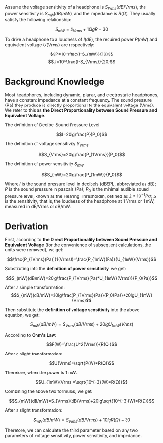 Assume the voltage sensitivity of a headphone is $S_{Vrms}(dB/Vrms)$, the power sensitivity is $S_{mW}(dB/mW)$, and the impedance is $R(Ω)$. They usually satisfy the following relationship:

$$S_{mW}=S_{Vrms}+10lgR-30$$

To drive a headphone to a loudness of $I(dB)$, the required power $P(mW)$ and equivalent voltage $U(Vrms)$ are respectively:

$$P=10^\frac{I-S_{mW}}{10}$$
$$U=10^\frac{I-S_{Vrms}}{20}$$

# Background Knowledge

Most headphones, including dynamic, planar, and electrostatic headphones, have a constant impedance at a constant frequency. The sound pressure (Pa) they produce is directly proportional to the equivalent voltage (Vrms). We refer to this as **the Direct Proportionality between Sound Pressure and Equivalent Voltage**.

The definition of Decibel Sound Pressure Level

$$I=20lg\frac{P}{P_0}$$

The definition of voltage sensitivity $S_{Vrms}$

$$S_{Vrms}=20lg\frac{P_{1Vrms}}{P_0}$$

The definition of power sensitivity $S_{mW}$

$$S_{mW}=20lg\frac{P_{1mW}}{P_0}$$

Where $I$ is the sound pressure level in decibels (dBSPL, abbreviated as dB); $P$ is the sound pressure in pascals (Pa); $P_0$ is the minimal audible sound pressure level, known as the Hearing Thresholdin, defined as $2*10^{-5}Pa$; $S$ is the sensitivity, that is, the loudness of the headphone at 1 Vrms or 1 mW, measured in dB/Vrms or dB/mW.

# Derivation

First, according to **the Direct Proportionality between Sound Pressure and Equivalent Voltage** (for the convenience of subsequent calculations, the units were removed), we get:

$$\frac{P_{1Vrms}(Pa)}{1(Vrms)}=\frac{P_{1mW}(Pa)}{U_{1mW}(Vrms)}$$

Substituting into the **definition of power sensitivity**, we get:

$$S_{mW}(dB/mW)=20lg\frac{P_{1Vrms}(Pa)*U_{1mW}(Vrms)}{P_0(Pa)}$$

After a simple transformation:
$$S_{mW}(dB/mW)=20lg\frac{P_{1Vrms}(Pa)}{P_0(Pa)}+20lgU_{1mW}(Vrms)$$

Then substitute the **definition of voltage sensitivity** into the above equation, we get:

$$S_{mW}(dB/mW)=S_{Vrms}(dB/Vrms)+20lgU_{1mW}(Vrms)$$

According to **Ohm's Law**:

$$P(W)=\frac{U^2(Vrms)}{R(Ω)}$$

After a slight transformation:

$$U(Vrms)=\sqrt{P(W)*R(Ω)}$$

Therefore, when the power is 1 mW:

$$U_{1mW}(Vrms)=\sqrt{10^{-3}(W)*R(Ω)}$$

Combining the above two formulas, we get:

$$S_{mW}(dB/mW)=S_{Vrms}(dB/Vrms)+20lg\sqrt{10^{-3}(W)*R(Ω)}$$

After a slight transformation:

$$S_{mW}(dB/mW)=S_{Vrms}(dB/Vrms)+10lgR(Ω)-30$$

Therefore, we can calculate the third parameter based on any two parameters of voltage sensitivity, power sensitivity, and impedance.
